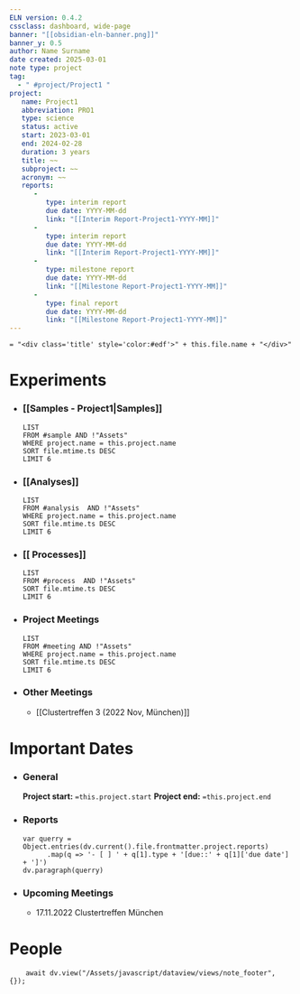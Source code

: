 ```yaml
---
ELN version: 0.4.2
cssclass: dashboard, wide-page
banner: "[[obsidian-eln-banner.png]]"
banner_y: 0.5
author: Name Surname
date created: 2025-03-01
note type: project
tag:
  - " #project/Project1 "
project:
   name: Project1
   abbreviation: PRO1
   type: science
   status: active
   start: 2023-03-01
   end: 2024-02-28
   duration: 3 years
   title: ~~
   subproject: ~~
   acronym: ~~
   reports:
      -
         type: interim report
         due date: YYYY-MM-dd
         link: "[[Interim Report-Project1-YYYY-MM]]"
      -
         type: interim report
         due date: YYYY-MM-dd
         link: "[[Interim Report-Project1-YYYY-MM]]"
      -
         type: milestone report
         due date: YYYY-MM-dd
         link: "[[Milestone Report-Project1-YYYY-MM]]"
      -
         type: final report
         due date: YYYY-MM-dd
         link: "[[Milestone Report-Project1-YYYY-MM]]"
---
```


`= "<div class='title' style='color:#edf'>" + this.file.name + "</div>"`

# Experiments

- ### [[Samples - Project1|Samples]]
  ```dataview
  LIST
  FROM #sample AND !"Assets"
  WHERE project.name = this.project.name
  SORT file.mtime.ts DESC
  LIMIT 6
  ```

- ### [[Analyses]]
  ```dataview
  LIST
  FROM #analysis  AND !"Assets"
  WHERE project.name = this.project.name
  SORT file.mtime.ts DESC
  LIMIT 6
  ```

- ### [[ Processes]]
  ```dataview
  LIST
  FROM #process  AND !"Assets"
  SORT file.mtime.ts DESC
  LIMIT 6
  ```

- ### Project Meetings
  ```dataview
  LIST
  FROM #meeting AND !"Assets"
  WHERE project.name = this.project.name
  SORT file.mtime.ts DESC
  LIMIT 6
  ```

- ### Other Meetings
	- [[Clustertreffen 3 (2022 Nov, München)]]


# Important Dates

- ### General
	**Project start:** `=this.project.start`
	**Project end:** `=this.project.end`

- ### Reports
  ```dataviewjs
  var querry = Object.entries(dv.current().file.frontmatter.project.reports)
        .map(q => '- [ ] ' + q[1].type + '[due::' + q[1]['due date'] + ']')
  dv.paragraph(querry)
  ```

- ### Upcoming Meetings
	- 17.11.2022 Clustertreffen München

# People

```dataviewjs
    await dv.view("/Assets/javascript/dataview/views/note_footer", {});
```
